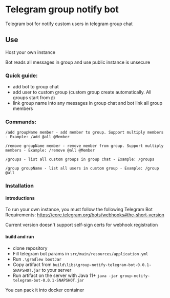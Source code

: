 # Telegram group notify bot

Telegram bot for notify custom users in telegram group chat

## Use

Host your own instance

Bot reads all messages in group and use public instance is unsecure

### Quick guide:

* add bot to group chat
* add user to custom group (custom group create automatically. All groups start from `@`)
* link group name into any messages in group chat and bot link all group members

### Commands:

`/add groupName member - add member to group. Support multiply members - Example: /add @all @Member`

`/remove groupName member - remove member from group. Support multiply members - Example: /remove @all @Member`

`/groups - list all custom groups in group chat - Example: /groups`

`/group groupName - list all users in custom group - Example: /group @all`

### Installation

#### introductions

To run your own instance, you must follow the following Telegram Bot
Requirements: https://core.telegram.org/bots/webhooks#the-short-version

Current version doesn't support self-sign certs for webhook registration

#### build and run

* clone repository
* Fill telegram bot params in `src/main/resources/application.yml`
* Run `.\gradlew bootJar`
* Copy artifact from `build\libs\group-notify-telegram-bot-0.0.1-SNAPSHOT.jar` to your server
* Run artifact on the server with Java 11+ `java -jar group-notify-telegram-bot-0.0.1-SNAPSHOT.jar`

You can pack it into docker container



